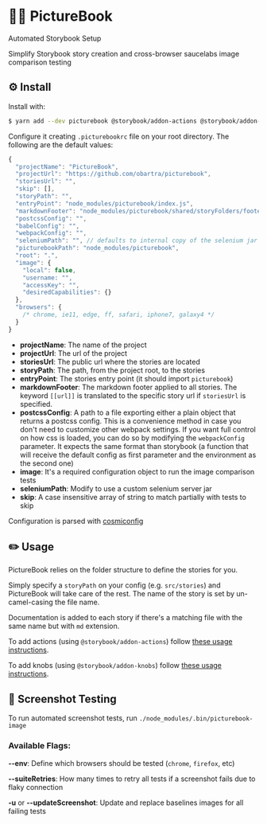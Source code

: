 # 🤖📗 PictureBook

Automated Storybook Setup

Simplify Storybook story creation and cross-browser saucelabs image comparison testing

## ⚙️ Install

Install with:

```sh
$ yarn add --dev picturebook @storybook/addon-actions @storybook/addon-knobs @storybook/addon-notes @storybook/addon-options @storybook/channels @storybook/react
```

Configure it creating `.picturebookrc` file on your root directory. The following are the default values:

```js
{
  "projectName": "PictureBook",
  "projectUrl": "https://github.com/obartra/picturebook",
  "storiesUrl": "",
  "skip": [],
  "storyPath": "",
  "entryPoint": "node_modules/picturebook/index.js",
  "markdownFooter": "node_modules/picturebook/shared/storyFolders/footer.md",
  "postcssConfig": "",
  "babelConfig": "",
  "webpackConfig": "",
  "seleniumPath": "", // defaults to internal copy of the selenium jar file
  "picturebookPath": "node_modules/picturebook",
  "root": ".",
  "image": {
    "local": false,
    "username: "",
    "accessKey": "",
    "desiredCapabilities": {}
  },
  "browsers": {
    /* chrome, ie11, edge, ff, safari, iphone7, galaxy4 */
  }
}
```

- **projectName**: The name of the project
- **projectUrl**: The url of the project
- **storiesUrl**: The public url where the stories are located
- **storyPath**: The path, from the project root, to the stories
- **entryPoint**: The stories entry point (it should import `picturebook`)
- **markdownFooter**: The markdown footer applied to all stories. The keyword `[[url]]` is translated to the specific story url if `storiesUrl` is specified.
- **postcssConfig**: A path to a file exporting either a plain object that returns a postcss config. This is a convenience method in case you don't need to customize other webpack settings. If you want full control on how css is loaded, you can do so by modifying the `webpackConfig` parameter. It expects the same format than storybook (a function that will receive the default config as first parameter and the environment as the second one)
- **image**: It's a required configuration object to run the image comparison tests
- **seleniumPath**: Modify to use a custom selenium server jar
- **skip**: A case insensitive array of string to match partially with tests to skip

Configuration is parsed with [cosmiconfig](https://github.com/davidtheclark/cosmiconfig)

## ✏️ Usage

PictureBook relies on the folder structure to define the stories for you.

Simply specify a `storyPath` on your config (e.g. `src/stories`) and PictureBook will take care of the rest. The name of the story is set by un-camel-casing the file name.

Documentation is added to each story if there's a matching file with the same name but with `md` extension.

To add actions (using `@storybook/addon-actions`) follow [these usage instructions](https://github.com/storybooks/storybook/tree/master/addons/actions).

To add knobs (using `@storybook/addon-knobs`) follow [these usage instructions](https://github.com/storybooks/storybook/tree/master/addons/knobs).

## 📸 Screenshot Testing

To run automated screenshot tests, run `./node_modules/.bin/picturebook-image`

### Available Flags:

**--env**: Define which browsers should be tested (`chrome`, `firefox`, etc)

**--suiteRetries**: How many times to retry all tests if a screenshot fails due to flaky connection

**-u** or **--updateScreenshot**: Update and replace baselines images for all failing tests




